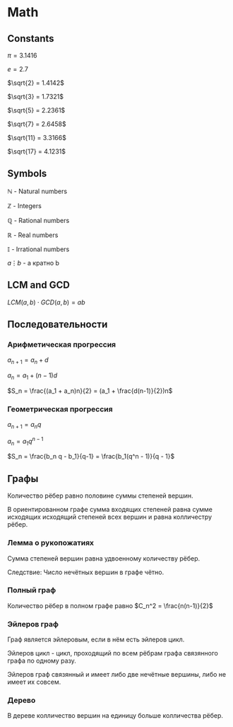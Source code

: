 # Math
## Constants
$\pi = 3.1416$

$e = 2.7$

$\sqrt{2} = 1.4142$

$\sqrt{3} = 1.7321$

$\sqrt{5} = 2.2361$

$\sqrt{7} = 2.6458$

$\sqrt{11} = 3.3166$

$\sqrt{17} = 4.1231$

## Symbols

$\mathbb{N}$ - Natural numbers

$\mathbb{Z}$ - Integers

$\mathbb{Q}$ - Rational numbers

$\mathbb{R}$ - Real numbers

$\mathbb{I}$ - Irrational numbers

$a \vdots b$ - a кратно b

## LCM and GCD
$LCM(a, b) \cdot GCD(a, b) = ab$

## Последовательности
### Арифметическая прогрессия

$a_{n+1} = a_n + d$

$a_n = a_1 + (n - 1)d$

$S_n = \frac{(a_1 + a_n)n}{2} = (a_1 + \frac{d(n-1)}{2})n$

### Геометрическая прогрессия
$a_{n+1} = a_nq$

$a_n = a_1q^{n-1}$

$S_n = \frac{b_n q - b_1}{q-1} = \frac{b_1(q^n - 1)}{q - 1}$

## Графы
Количество рёбер равно половине суммы степеней вершин.

В ориентированном графе сумма входящих степеней равна сумме исходящих исходящий степеней всех вершин и равна колличестру рёбер.

### Лемма о рукопожатиях
Сумма степеней вершин равна удвоенному количеству рёбер.

Следствие:
Число нечётных вершин в графе чётно.

### Полный граф
Количество рёбер в полном графе равно $C_n^2 = \frac{n(n-1)}{2}$

### Эйлеров граф
Граф является эйлеровым, если в нём есть эйлеров цикл.

Эйлеров цикл - цикл, проходящий по всем рёбрам графа связянного графа по одному разу.

Эйлеров граф связянный и имеет либо две нечётные вершины, либо не имеет их совсем.

### Дерево
В дереве колличество вершин на единицу больше колличества рёбер.
